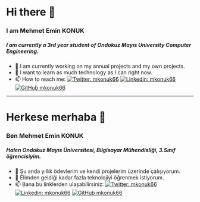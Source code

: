 # Hi there 👋
### I am Mehmet Emin KONUK
##### I am currently a 3rd year student of Ondokuz Mayıs University Computer Engineering.

- 🔭 I am currently working on my annual projects and my own projects.
- 🌱 I want to learn as much technology as I can right now.
- 📫 How to reach me: 
[![Twitter: mkonuk66](https://img.shields.io/twitter/follow/mkonuk66?label=Follow%20me&style=social)](https://twitter.com/mkonuk66)
[![Linkedin: mkonuk66](https://img.shields.io/badge/-mkonuk66-blue?style=flat-square&logo=Linkedin&logoColor=white&link=https://www.linkedin.com/in/mkonuk66/)](https://www.linkedin.com/in/mkonuk66)
[![GitHub mkonuk66](https://img.shields.io/github/followers/mkonuk66?label=Follow%20me&style=social)](https://github.com/mkonuk66)

-----------------
# Herkese merhaba 👋
### Ben Mehmet Emin KONUK
##### Halen Ondokuz Mayıs Üniversitesi, Bilgisayar Mühendisliği, 3.Sınıf öğrencisiyim.

- 🔭 Şu anda yıllık ödevlerim ve kendi projelerim üzerinde çalışıyorum.
- 🌱 Elimden geldiği kadar fazla teknolojiyi öğrenmek istiyorum.
- 📫 Bana bu linklerden ulaşabilirsiniz: 
[![Twitter: mkonuk66](https://img.shields.io/twitter/follow/mkonuk66?label=Follow%20me&style=social)](https://twitter.com/mkonuk66)
[![Linkedin: mkonuk66](https://img.shields.io/badge/-mkonuk66-blue?style=flat-square&logo=Linkedin&logoColor=white&link=https://www.linkedin.com/in/mkonuk66/)](https://www.linkedin.com/in/mkonuk66)
[![GitHub mkonuk66](https://img.shields.io/github/followers/mkonuk66?label=Follow%20me&style=social)](https://github.com/mkonuk66)
